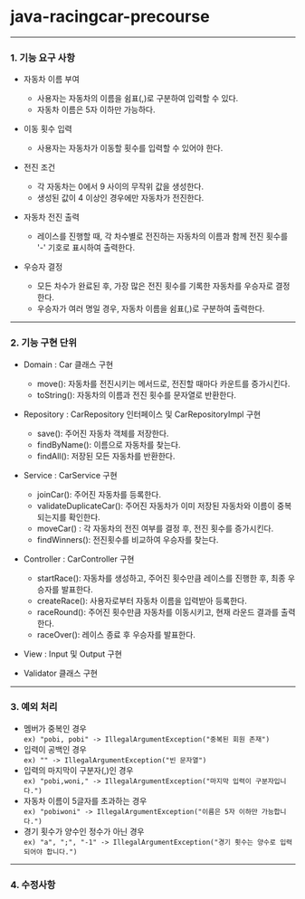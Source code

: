 # java-racingcar-precourse
----------

### 1. 기능 요구 사항
* 자동차 이름 부여
    - 사용자는 자동차의 이름을 쉼표(,)로 구분하여 입력할 수 있다.
    - 자동차 이름은 5자 이하만 가능하다.

* 이동 횟수 입력
    - 사용자는 자동차가 이동할 횟수를 입력할 수 있어야 한다.

* 전진 조건
    - 각 자동차는 0에서 9 사이의 무작위 값을 생성한다.
    - 생성된 값이 4 이상인 경우에만 자동차가 전진한다.

* 자동차 전진 출력
    - 레이스를 진행할 때, 각 차수별로 전진하는 자동차의 이름과 함께 전진 횟수를 '-' 기호로 표시하여 출력한다.

* 우승자 결정
    - 모든 차수가 완료된 후, 가장 많은 전진 횟수를 기록한 자동차를 우승자로 결정한다.
    - 우승자가 여러 명일 경우, 자동차 이름을 쉼표(,)로 구분하여 출력한다.


----------

### 2. 기능 구현 단위

* Domain : Car 클래스 구현
    - move(): 자동차를 전진시키는 메서드로, 전진할 때마다 카운트를 증가시킨다.
    - toString(): 자동차의 이름과 전진 횟수를 문자열로 반환한다.

* Repository : CarRepository 인터페이스 및 CarRepositoryImpl 구현
  - save(): 주어진 자동차 객체를 저장한다.
  - findByName(): 이름으로 자동차를 찾는다.
  - findAll(): 저장된 모든 자동차를 반환한다.

* Service : CarService 구현
  - joinCar(): 주어진 자동차를 등록한다.
  - validateDuplicateCar(): 주어진 자동차가 이미 저장된 자동차와 이름이 중복되는지를 확인한다.
  - moveCar() : 각 자동차의 전진 여부를 결정 후, 전진 횟수를 증가시킨다.
  - findWinners(): 전진횟수를 비교하여 우승자를 찾는다.

* Controller : CarController 구현
  - startRace(): 자동차를 생성하고, 주어진 횟수만큼 레이스를 진행한 후, 최종 우승자를 발표한다.
  - createRace(): 사용자로부터 자동차 이름을 입력받아 등록한다.
  - raceRound(): 주어진 횟수만큼 자동차를 이동시키고, 현재 라운드 결과를 출력한다.
  - raceOver(): 레이스 종료 후 우승자를 발표한다.

* View : Input 및 Output 구현
    

* Validator 클래스 구현
    

---------
### 3. 예외 처리

* 멤버가 중복인 경우  
  ``` ex) "pobi, pobi" -> IllegalArgumentException("중복된 회원 존재") ```
* 입력이 공백인 경우  
  ``` ex) "" -> IllegalArgumentException("빈 문자열") ```
* 입력의 마지막이 구분자(,)인 경우  
  ``` ex) "pobi,woni," -> IllegalArgumentException("마지막 입력이 구분자입니다.") ```
* 자동차 이름이 5글자를 초과하는 경우  
  ``` ex) "pobiwoni" -> IllegalArgumentException("이름은 5자 이하만 가능합니다.") ```
* 경기 횟수가 양수인 정수가 아닌 경우  
  ``` ex) "a", ";", "-1" -> IllegalArgumentException("경기 횟수는 양수로 입력되어야 합니다.") ```

---------
### 4. 수정사항

    